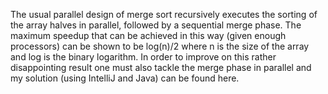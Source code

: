The usual parallel design of merge sort recursively executes the sorting of the array halves in parallel, followed by a sequential merge phase. The maximum speedup that can be achieved in this way (given enough processors) can be shown to be log(n)/2 where n is the size of the array and log is the binary logarithm. In order to improve on this rather disappointing result one must also tackle the merge phase in parallel and my solution (using IntelliJ and Java) can be found here.
